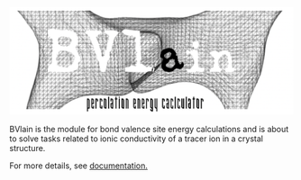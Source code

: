 ![BVlain_logo](https://raw.githubusercontent.com/dembart/BVlain/master/BVlain_logo.png)

BVlain is the module for bond valence site energy calculations and is about to solve tasks related to ionic conductivity of a tracer ion in a crystal structure.

For more details, see [documentation.](https://bvlain.readthedocs.io/en/latest/index.html)
